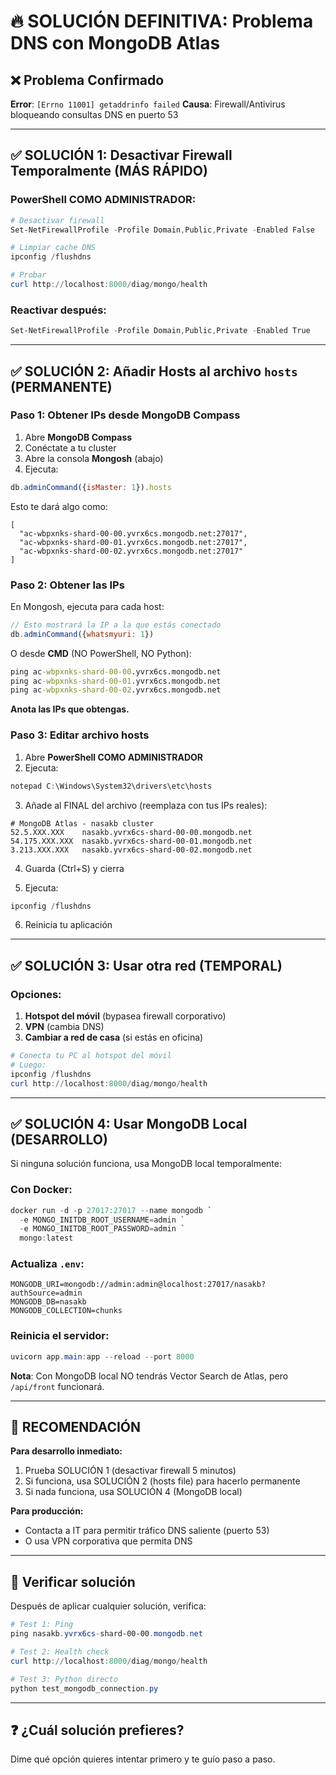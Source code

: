 # 🔥 SOLUCIÓN DEFINITIVA: Problema DNS con MongoDB Atlas

## ❌ Problema Confirmado
**Error**: `[Errno 11001] getaddrinfo failed`
**Causa**: Firewall/Antivirus bloqueando consultas DNS en puerto 53

---

## ✅ SOLUCIÓN 1: Desactivar Firewall Temporalmente (MÁS RÁPIDO)

### PowerShell COMO ADMINISTRADOR:
```powershell
# Desactivar firewall
Set-NetFirewallProfile -Profile Domain,Public,Private -Enabled False

# Limpiar cache DNS
ipconfig /flushdns

# Probar
curl http://localhost:8000/diag/mongo/health
```

### Reactivar después:
```powershell
Set-NetFirewallProfile -Profile Domain,Public,Private -Enabled True
```

---

## ✅ SOLUCIÓN 2: Añadir Hosts al archivo `hosts` (PERMANENTE)

### Paso 1: Obtener IPs desde MongoDB Compass

1. Abre **MongoDB Compass**
2. Conéctate a tu cluster
3. Abre la consola **Mongosh** (abajo)
4. Ejecuta:
```javascript
db.adminCommand({isMaster: 1}).hosts
```

Esto te dará algo como:
```
[
  "ac-wbpxnks-shard-00-00.yvrx6cs.mongodb.net:27017",
  "ac-wbpxnks-shard-00-01.yvrx6cs.mongodb.net:27017",
  "ac-wbpxnks-shard-00-02.yvrx6cs.mongodb.net:27017"
]
```

### Paso 2: Obtener las IPs

En Mongosh, ejecuta para cada host:
```javascript
// Esto mostrará la IP a la que estás conectado
db.adminCommand({whatsmyuri: 1})
```

O desde **CMD** (NO PowerShell, NO Python):
```cmd
ping ac-wbpxnks-shard-00-00.yvrx6cs.mongodb.net
ping ac-wbpxnks-shard-00-01.yvrx6cs.mongodb.net
ping ac-wbpxnks-shard-00-02.yvrx6cs.mongodb.net
```

**Anota las IPs que obtengas.**

### Paso 3: Editar archivo hosts

1. Abre **PowerShell COMO ADMINISTRADOR**
2. Ejecuta:
```powershell
notepad C:\Windows\System32\drivers\etc\hosts
```

3. Añade al FINAL del archivo (reemplaza con tus IPs reales):
```
# MongoDB Atlas - nasakb cluster
52.5.XXX.XXX    nasakb.yvrx6cs-shard-00-00.mongodb.net
54.175.XXX.XXX  nasakb.yvrx6cs-shard-00-01.mongodb.net
3.213.XXX.XXX   nasakb.yvrx6cs-shard-00-02.mongodb.net
```

4. Guarda (Ctrl+S) y cierra

5. Ejecuta:
```powershell
ipconfig /flushdns
```

6. Reinicia tu aplicación

---

## ✅ SOLUCIÓN 3: Usar otra red (TEMPORAL)

### Opciones:
1. **Hotspot del móvil** (bypasea firewall corporativo)
2. **VPN** (cambia DNS)
3. **Cambiar a red de casa** (si estás en oficina)

```powershell
# Conecta tu PC al hotspot del móvil
# Luego:
ipconfig /flushdns
curl http://localhost:8000/diag/mongo/health
```

---

## ✅ SOLUCIÓN 4: Usar MongoDB Local (DESARROLLO)

Si ninguna solución funciona, usa MongoDB local temporalmente:

### Con Docker:
```powershell
docker run -d -p 27017:27017 --name mongodb `
  -e MONGO_INITDB_ROOT_USERNAME=admin `
  -e MONGO_INITDB_ROOT_PASSWORD=admin `
  mongo:latest
```

### Actualiza `.env`:
```properties
MONGODB_URI=mongodb://admin:admin@localhost:27017/nasakb?authSource=admin
MONGODB_DB=nasakb
MONGODB_COLLECTION=chunks
```

### Reinicia el servidor:
```powershell
uvicorn app.main:app --reload --port 8000
```

**Nota**: Con MongoDB local NO tendrás Vector Search de Atlas, pero `/api/front` funcionará.

---

## 🎯 RECOMENDACIÓN

**Para desarrollo inmediato:**
1. Prueba SOLUCIÓN 1 (desactivar firewall 5 minutos)
2. Si funciona, usa SOLUCIÓN 2 (hosts file) para hacerlo permanente
3. Si nada funciona, usa SOLUCIÓN 4 (MongoDB local)

**Para producción:**
- Contacta a IT para permitir tráfico DNS saliente (puerto 53)
- O usa VPN corporativa que permita DNS

---

## 📝 Verificar solución

Después de aplicar cualquier solución, verifica:

```powershell
# Test 1: Ping
ping nasakb.yvrx6cs-shard-00-00.mongodb.net

# Test 2: Health check
curl http://localhost:8000/diag/mongo/health

# Test 3: Python directo
python test_mongodb_connection.py
```

---

## ❓ ¿Cuál solución prefieres?

Dime qué opción quieres intentar primero y te guío paso a paso.
